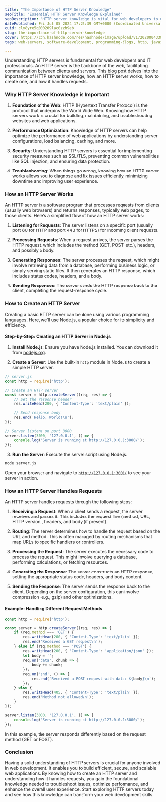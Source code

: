 ```yaml
---
title: "The Importance of HTTP Server Knowledge"
seoTitle: "Essential HTTP Server Knowledge Explained"
seoDescription: "HTTP server knowledge is vital for web developers to understand operations, security, performance optimization, and efficient request handling"
datePublished: Fri Jul 05 2024 17:22:39 GMT+0000 (Coordinated Universal Time)
cuid: cly8yre5q000209lac0zzh9eb
slug: the-importance-of-http-server-knowledge
cover: https://cdn.hashnode.com/res/hashnode/image/upload/v1720200043389/eb1b5d2d-2bf2-4378-8fe9-9aebb40ca6c7.png
tags: web-servers, software-development, programming-blogs, http, javascript, https, web-development, backend, webdev, developer, coding, software-engineering, frontend-development, client-side-rendering, backend-developments

---
```


Understanding HTTP servers is fundamental for web developers and IT professionals. An HTTP server is the backbone of the web, facilitating communication between clients and servers. This blog post delves into the importance of HTTP server knowledge, how an HTTP server works, how to create one, and how it handles requests.

### Why HTTP Server Knowledge is Important

1. **Foundation of the Web**: HTTP (Hypertext Transfer Protocol) is the protocol that underpins the World Wide Web. Knowing how HTTP servers work is crucial for building, maintaining, and troubleshooting websites and web applications.
    
2. **Performance Optimization**: Knowledge of HTTP servers can help optimize the performance of web applications by understanding server configurations, load balancing, caching, and more.
    
3. **Security**: Understanding HTTP servers is essential for implementing security measures such as SSL/TLS, preventing common vulnerabilities like SQL injection, and ensuring data protection.
    
4. **Troubleshooting**: When things go wrong, knowing how an HTTP server works allows you to diagnose and fix issues efficiently, minimizing downtime and improving user experience.
    

### How an HTTP Server Works

An HTTP server is a software program that processes requests from clients (usually web browsers) and returns responses, typically web pages, to those clients. Here’s a simplified flow of how an HTTP server works:

1. **Listening for Requests**: The server listens on a specific port (usually port 80 for HTTP and port 443 for HTTPS) for incoming client requests.
    
2. **Processing Requests**: When a request arrives, the server parses the HTTP request, which includes the method (GET, POST, etc.), headers, and possibly a body.
    
3. **Generating Responses**: The server processes the request, which might involve retrieving data from a database, performing business logic, or simply serving static files. It then generates an HTTP response, which includes status codes, headers, and a body.
    
4. **Sending Responses**: The server sends the HTTP response back to the client, completing the request-response cycle.
    

### How to Create an HTTP Server

Creating a basic HTTP server can be done using various programming languages. Here, we’ll use Node.js, a popular choice for its simplicity and efficiency.

#### Step-by-Step: Creating an HTTP Server in Node.js

1. **Install Node.js**: Ensure you have Node.js installed. You can download it from [nodejs.org](http://nodejs.org).
    
2. **Create a Server**: Use the built-in `http` module in Node.js to create a simple HTTP server.
    

```js
// server.js
const http = require('http');

// Create an HTTP server
const server = http.createServer((req, res) => {
    // Set the response header
    res.writeHead(200, { 'Content-Type': 'text/plain' });

    // Send response body
    res.end('Hello, World!\n');
});

// Server listens on port 3000
server.listen(3000, '127.0.0.1', () => {
    console.log('Server is running at http://127.0.0.1:3000/');
});
```

3. **Run the Server**: Execute the server script using Node.js.
    

```bash
node server.js
```

Open your browser and navigate to [`http://127.0.0.1:3000/`](http://127.0.0.1:3000/) to see your server in action.

### How an HTTP Server Handles Requests

An HTTP server handles requests through the following steps:

1. **Receiving a Request**: When a client sends a request, the server receives and parses it. This includes the request line (method, URL, HTTP version), headers, and body (if present).
    
2. **Routing**: The server determines how to handle the request based on the URL and method. This is often managed by routing mechanisms that map URLs to specific handlers or controllers.
    
3. **Processing the Request**: The server executes the necessary code to process the request. This might involve querying a database, performing calculations, or fetching resources.
    
4. **Generating the Response**: The server constructs an HTTP response, setting the appropriate status code, headers, and body content.
    
5. **Sending the Response**: The server sends the response back to the client. Depending on the server configuration, this can involve compression (e.g., gzip) and other optimizations.
    

#### Example: Handling Different Request Methods

```js
const http = require('http');

const server = http.createServer((req, res) => {
    if (req.method === 'GET') {
        res.writeHead(200, { 'Content-Type': 'text/plain' });
        res.end('Received a GET request\n');
    } else if (req.method === 'POST') {
        res.writeHead(200, { 'Content-Type': 'application/json' });
        let body = '';
        req.on('data', chunk => {
            body += chunk;
        });
        req.on('end', () => {
            res.end(`Received a POST request with data: ${body}\n`);
        });
    } else {
        res.writeHead(405, { 'Content-Type': 'text/plain' });
        res.end('Method not allowed\n');
    }
});

server.listen(3000, '127.0.0.1', () => {
    console.log('Server is running at http://127.0.0.1:3000/');
});
```

In this example, the server responds differently based on the request method (GET or POST).

### Conclusion

Having a solid understanding of HTTP servers is crucial for anyone involved in web development. It enables you to build efficient, secure, and scalable web applications. By knowing how to create an HTTP server and understanding how it handles requests, you gain the foundational knowledge needed to troubleshoot issues, optimize performance, and enhance the overall user experience. Start exploring HTTP servers today and see how this knowledge can transform your web development skills.